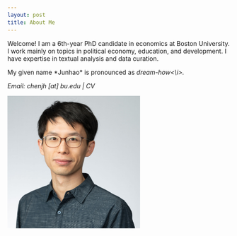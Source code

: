 ```yaml
---
layout: post
title: About Me
---
```


Welcome! I am a 6th-year PhD candidate in economics at Boston University. 
I work mainly on topics in political economy, education, and development. I have expertise in textual analysis and data curation. 
<p>My given name *Junhao* is pronounced as <i>dream-how<\i>. </p>
<p>Email: chenjh [at] bu.edu | CV  </p>

<img src="/assets/photo/headshot23.jpg" alt="drawing" width="300"/>




